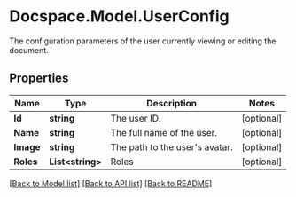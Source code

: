 # Docspace.Model.UserConfig
The configuration parameters of the user currently viewing or editing the document.

## Properties

Name | Type | Description | Notes
------------ | ------------- | ------------- | -------------
**Id** | **string** | The user ID. | [optional] 
**Name** | **string** | The full name of the user. | [optional] 
**Image** | **string** | The path to the user&#39;s avatar. | [optional] 
**Roles** | **List&lt;string&gt;** | Roles | [optional] 

[[Back to Model list]](../README.md#documentation-for-models) [[Back to API list]](../README.md#documentation-for-api-endpoints) [[Back to README]](../README.md)

